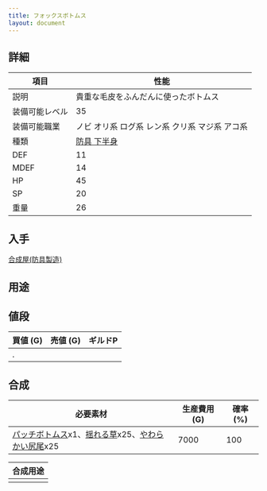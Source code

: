 ```yaml
---
title: フォックスボトムス
layout: document
---
```

## 詳細


|項目|性能|
|---|---|
|説明|貴重な毛皮をふんだんに使ったボトムス|
|装備可能レベル|35|
|装備可能職業|ノビ オリ系 ログ系 レン系 クリ系 マジ系 アコ系|
|種類|[防具 下半身](防具(下半身))|
|DEF|11|
|MDEF|14|
|HP|45|
|SP|20|
|重量|26|

## 入手

[合成屋(防具製造)](合成屋(防具製造))

## 用途


## 値段


|買値 (G)|売値 (G)|ギルドP|
|---|---|---|
|.|||

## 合成


|必要素材|生産費用 (G)|確率 (%)|
|---|---|---|
|[パッチボトムス](パッチボトムス)x1、[揺れる草](揺れる草)x25、[やわらかい尻尾](やわらかい尻尾)x25|7000|100|


|合成用途|
|---|
||